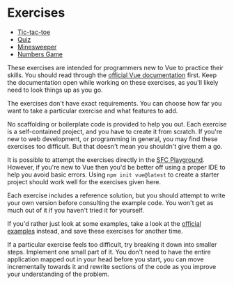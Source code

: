 <script setup>
import TicTacToe from './tic-tac-toe.vue'
import QuizGame from './quiz-game.vue'
import Minesweeper from './minesweeper.vue'
import NumbersGame from './numbers-game.vue'
</script>

# Exercises

* [Tic-tac-toe](./tic-tac-toe)
* [Quiz](./quiz)
* [Minesweeper](./minesweeper)
* [Numbers Game](./numbers-game)

These exercises are intended for programmers new to Vue to practice their skills. You should read through the [official Vue documentation](https://vuejs.org/) first. Keep the documentation open while working on these exercises, as you'll likely need to look things up as you go.

The exercises don't have exact requirements. You can choose how far you want to take a particular exercise and what features to add.

No scaffolding or boilerplate code is provided to help you out. Each exercise is a self-contained project, and you have to create it from scratch. If you're new to web development, or programming in general, you may find these exercises too difficult. But that doesn't mean you shouldn't give them a go.

It is possible to attempt the exercises directly in the [SFC Playground](https://play.vuejs.org/). However, if you're new to Vue then you'd be better off using a proper IDE to help you avoid basic errors. Using `npm init vue@latest` to create a starter project should work well for the exercises given here.

Each exercise includes a reference solution, but you should attempt to write your own version before consulting the example code. You won't get as much out of it if you haven't tried it for yourself.

If you'd rather just look at some examples, take a look at the [official examples](https://vuejs.org/examples/) instead, and save these exercises for another time.

If a particular exercise feels too difficult, try breaking it down into smaller steps. Implement one small part of it. You don't need to have the entire application mapped out in your head before you start, you can move incrementally towards it and rewrite sections of the code as you improve your understanding of the problem.
